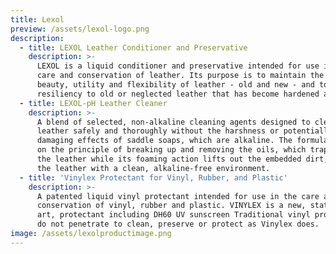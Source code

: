 ```yaml
---
title: Lexol
preview: /assets/lexol-logo.png
description:
  - title: LEXOL Leather Conditioner and Preservative
    description: >-
      LEXOL is a liquid conditioner and preservative intended for use in the
      care and conservation of leather. Its purpose is to maintain the strength,
      beauty, utility and flexibility of leather - old and new - and to restore
      resiliency to old or neglected leather that has become hardened and stiff.
  - title: LEXOL-pH Leather Cleaner
    description: >-
      A blend of selected, non-alkaline cleaning agents designed to clean
      leather safely and thoroughly without the harshness or potentially
      damaging effects of saddle soaps, which are alkaline. The formula is based
      on the principle of breaking up and removing the oils, which trap dirt in
      the leather while its foaming action lifts out the embedded dirt, leaving
      the leather with a clean, alkaline-free environment.
  - title: 'Vinylex Protectant for Vinyl, Rubber, and Plastic'
    description: >-
      A patented liquid vinyl protectant intended for use in the care and
      conservation of vinyl, rubber and plastic. VINYLEX is a new, state of the
      art, protectant including DH60 UV sunscreen Traditional vinyl protectants
      do not penetrate to clean, preserve or protect as Vinylex does.
image: /assets/lexolproductimage.png
---
```


